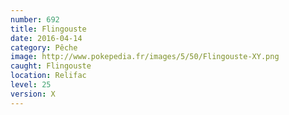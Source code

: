 ```yaml
---
number: 692
title: Flingouste
date: 2016-04-14
category: Pêche
image: http://www.pokepedia.fr/images/5/50/Flingouste-XY.png
caught: Flingouste
location: Relifac
level: 25
version: X
---
```


